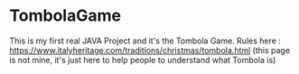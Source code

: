 # TombolaGame

This is my first real JAVA Project and it's the Tombola Game. 
Rules here : https://www.italyheritage.com/traditions/christmas/tombola.html (this page is not mine, it's just here 
to help people to understand what Tombola is)
